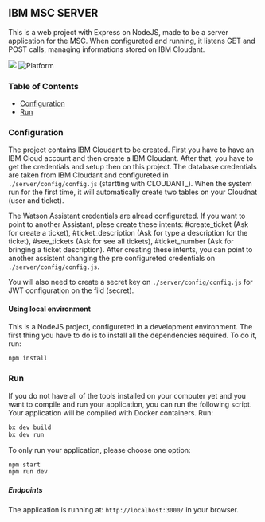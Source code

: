 ## IBM MSC SERVER

This is a web project with Express on NodeJS, made to be a server application for the MSC. When configureted and running, it listens GET and POST calls, managing informations stored on IBM Cloudant.

[![](https://img.shields.io/badge/IBM%20Cloud-powered-blue.svg)](https://bluemix.net)
![Platform](https://img.shields.io/badge/platform-NODE-lightgrey.svg?style=flat)

### Table of Contents
* [Configuration](#configuration)
* [Run](#run)

<a name="configuration"></a>
### Configuration

The project contains IBM Cloudant to be created. First you have to have an IBM Cloud account and then create a IBM Cloudant. After that, you have to get the credentials and setup then on this project. The database credentials are taken from IBM Cloudant and configureted in `./server/config/config.js` (startting with CLOUDANT_). When the system run for the first time, it will automatically create two tables on your Cloudnat (user and ticket).

The Watson Assistant credentials are alread configureted. If you want to point to another Assistant, plese create these intents: #create_ticket (Ask for create a ticket), #ticket_description (Ask for type a description for the ticket), #see_tickets (Ask for see all tickets), #ticket_number (Ask for bringing a ticket description). After creating these intents, you can point to another assistent changing the pre configureted credentials on `./server/config/config.js`.

You will also need to create a secret key on `./server/config/config.js` for JWT configuration on the fild (secret).

#### Using local environment
This is a NodeJS project, configureted in a development environment. The first thing you have to do is to install all the dependencies required. To do it, run:

```bash
npm install
```

<a name="run"></a>
### Run

If you do not have all of the tools installed on your computer yet and you want to compile and run your application, you can run the following script. Your application will be compiled with Docker containers. Run:

```bash
bx dev build
bx dev run
```

To only run your application, please choose one option:

```bash
npm start
npm run dev
```

##### Endpoints

The application is running at: `http://localhost:3000/` in your browser.
